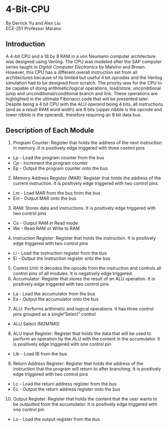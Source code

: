 # 4-Bit-CPU
By Derrick Yu and Alex Liu </br>
ECE-251 Professor Marano

## Introduction
A 4-bit CPU and a 16 by 8 RAM in a von Neumann computer architecture was designed using Verilog. The CPU was modeled after the SAP computer series taught in *Digital Computer Electronics* by Malvino and Brown. However, this CPU has a different overall instruction set from all architectures because of its limited but useful 4 bit opcodes and the Verilog simulation had to be designed from scratch. The priority was for the CPU to be capable of doing arithmetic/logical operations, load/store, unconditional jump and unconditional/conditional branch and link. These operations are highlighted in the ultimate Fibonacci code that will be presented later. Despite being a 4 bit CPU with the ALU operand being 4 bits, all instructions (and as a result RAM word width) are 8 bits (upper nibble is the opcode and lower nibble is the operand), therefore requiring an 8 bit data bus. 

## Description of Each Module
1. Program Counter: Register that holds the address of the next instruction in memory. It is positively edge triggered with three control pins
  - Lp - Load the program counter from the bus
  - Cp - Increment the program counter 
  - Ep - Output the program counter onto the bus
2. Memory Address Register (MAR): Register that holds the address of the current instruction. It is positively edge triggered with two control pins
  - Lm - Load MAR from the bus from the bus
  - Em - Output MAR onto the bus 
3. RAM: Stores data and instructions. It is positively edge triggered with two control pins
  - Cs - Output RAM in Read mode
  - We - Read RAM or Write to RAM
4. Instruction Register: Register that holds the instruction. It is positively edge triggered with two control pins
  - Li - Load the instruction register from the bus
  - Ei - Output the instruction register onto the bus
5. Control Unit: It decodes the opcode from the instruction and controls all control pins of all modules. It is negatively edge triggered. 
6. Accumulator: Register that stores the result of an ALU operation. It is positively edge triggered with two control pins
  - La - Load the accumulator from the bus
  - Ea - Output the accumulator onto the bus
7. ALU: Performs arithmetic and logical operations. It has three control pins grouped as a single“Select” control
  - ALU Select (M2M1M0)
8. ALU Input Register: Register that holds the data that will be used to perform an operation by the ALU with the content in the accumulator. It is positively edge triggered with one control pin
  - Lib - Load IB from the bus
9. Return Address Register: Register that holds the address of the instruction that the program will return to after branching. It is positively edge triggered with two control pins
  - Lc - Load the return address register from the bus
  - Ec - Output the return address register onto the bus
10. Output Register: Register that holds the content that the user wants to be outputted from the accumulator. It is positively edge triggered with one control pin
  - Lo - Load the output register from the bus

